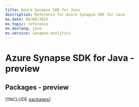 ```yaml
---
title: Azure Synapse SDK for Java
description: Reference for Azure Synapse SDK for Java
ms.date: 08/08/2025
ms.topic: reference
ms.devlang: java
ms.service: synapse-analytics
---
```

# Azure Synapse SDK for Java - preview
## Packages - preview
[!INCLUDE [packages](synapse-index.md)]